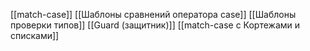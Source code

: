 [[match-case]]
[[Шаблоны сравнений оператора case]]
[[Шаблоны проверки типов]]
[[Guard (защитник)]]
[[match-case c Кортежами и списками]]





